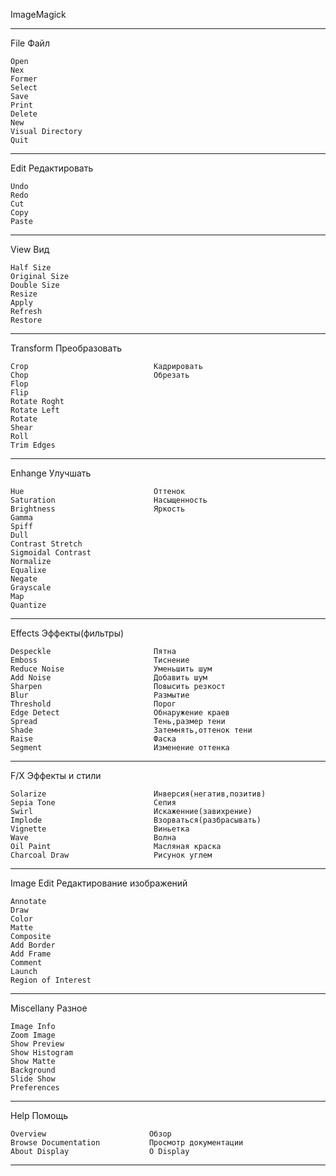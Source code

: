 ImageMagick

---

File                          Файл

    Open
    Nex
    Former
    Select
    Save
    Print
    Delete
    New
    Visual Directory
    Quit

___

Edit                          Редактировать

    Undo
    Redo
    Cut
    Copy
    Paste

---

View                           Вид

    Half Size
    Original Size
    Double Size
    Resize
    Apply
    Refresh
    Restore

---

Transform                      Преобразовать

    Crop                            Кадрировать
    Chop                            Обрезать
    Flop
    Flip
    Rotate Roght
    Rotate Left
    Rotate
    Shear
    Roll
    Trim Edges

---

Enhange                         Улучшать

    Hue                             Оттенок
    Saturation                      Насыщенность
    Brightness                      Яркость
    Gamma
    Spiff
    Dull
    Contrast Stretch
    Sigmoidal Contrast
    Normalize
    Equalixe
    Negate
    Grayscale
    Map
    Quantize

---

Effects                         Эффекты(фильтры)

    Despeckle                       Пятна
    Emboss                          Тиснение
    Reduce Noise                    Уменьшить шум
    Add Noise                       Добавить шум
    Sharpen                         Повысить резкост
    Blur                            Размытие
    Threshold                       Порог
    Edge Detect                     Обнаружение краев
    Spread                          Тень,размер тени
    Shade                           Затемнять,оттенок тени
    Raise                           Фаска
    Segment                         Изменение оттенка

---

F/X                             Эффекты и стили

    Solarize                        Инверсия(негатив,позитив)
    Sepia Tone                      Сепия
    Swirl                           Искаженние(завихрение)
    Implode                         Взорваться(разбрасывать)
    Vignette                        Виньетка
    Wave                            Волна
    Oil Paint                       Масляная краска
    Charcoal Draw                   Рисунок углем

---

Image Edit                      Редактирование изображений

    Annotate
    Draw
    Color
    Matte
    Composite
    Add Border
    Add Frame
    Comment
    Launch
    Region of Interest

---

Miscellany                       Разное

    Image Info
    Zoom Image
    Show Preview
    Show Histogram
    Show Matte
    Background
    Slide Show
    Preferences

---

Help                            Помощь

    Overview                       Обзор
    Browse Documentation           Просмотр документации
    About Display                  О Display

---


